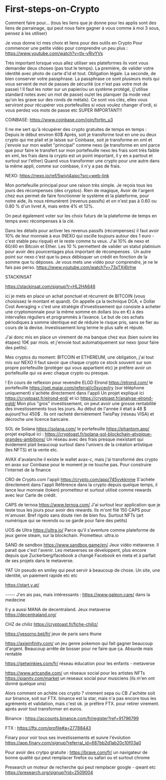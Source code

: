 # First-steps-on-Crypto
Comment faire pour...
(tous les liens que je donne pour les applis sont des liens de parrainage, qui peut nous faire gagner à vous comme à moi 3 sous, pensez à les utiliser)

Je vous donne ici mes choix et liens pour des outils en Crypto
Pour commencer une petite vidéo pour comprendre un peu plus : https://www.youtube.com/watch?v=tIx-vRivYVs

Très important lorsque vous allez utiliser ses plateformes ils vont vous demander deux choses (pas tout le temps). La première, de valider votre identité avec photo de carte d'id et tout. Obligation légale.
La seconde, de bien conserver votre passphrase. La passphrase ce sont plusieurs mots qui vous servent de mot de passes de sécurité (ce n'est pas votre mot de passe) ! Il faut les noter sur un papier/ou un système protégé, (j'utilise standard notes avec un mot de passe) ou/et les planquer (la mode veut qu'on les grave sur des ronds de métals). Ce sont vos clés, elles vous serviront pour récupérer vos portefeuilles si vous voulez changer d'ordi, si vous perdez vos mots de passe etc SUPER IMPORTANT!!

COINBASE:
https://www.coinbase.com/join/fortin_u3

Il ne me sert qu'à récupérer des crypto gratuites de temps en temps : Depuis le début environ 60$ 
Après, soit je transforme tout en une ou deux crypto qui me plait et je laisse sur Coinbase, soit je transforme en xml et j'envoie sur mon wallet "principal" comme nexo (je transforme en xml parce que pour faire le transfert sur mon portefeuille nexo les frais sont très faible en xml, les frais dans la crypto est un point important, il y en a partout et surtout sur l'ether) Quand vous transformer une crypto pour une autre dans la même appli, comme sur coinbase, il n'y a pas de frais. 

NEXO:
https://nexo.io/ref/5wiyt4aipc?src=web-link

Mon portefeuille principal pour une raison très simple. Je reçois tous les jours des récompenses (des cryptos). Rien de magique, Avoir de l'argent chez eux permet de faire fonctionner le système et la plateforme, pour notre aide, ils nous rémunèrent (revenus passifs) et on n'est pas à 0.60 ou 0.80 % d'un livret A, mais entre 4% et 12%. 

On peut également voter sur les choix futurs de la plateforme de temps en temps avec récompenses à la clé. 

Dans les détails pour activer les revenus passifs (récompenses) il faut avoir 10% de leur monnaie à eux (NEXO qui oscille toujours autour des 1 euro - c'est stable peu risqué) et le reste comme tu veux. J'ai 10% de nexo et 60/40 en Bitcoin et Ether. Les 10 % permettent de valider un statut platinium pour avoir des pourcentages plus important de récompenses . 
Un autre point sur nexo c'est que tu peux débloquer un crédit en fonction de la somme que tu déposes. Je vous mets une vidéo pour comprendre, je ne le fais pas perso. https://www.youtube.com/watch?v=73xTXj6Irhw

STACKINSAT

https://stackinsat.com/signup?r=HL2HA646

ici je mets en place un achat ponctuel et récurrent de BITCOIN (vous choisissez le montant et quand). On appelle ça la technique DCA, « Dollar Cost Averaging » c'est une stratégie d’investissement qui consiste à acheter une cryptomonnaie pour la même somme en dollars (ou en €) à des intervalles réguliers et programmés à l’avance. Le but de ces achats périodiques à somme identique est de réduire le risque pris, sans se fier au cours de la devise. Investissement long terme le plus safe et réputé. 

J'ai donc mis en place un virement de ma banque chez eux (bien suivre les étapes) 10€ par mois. et j'envoie tout automatiquement sur nexo (pour faire des petits).

Mes cryptos du moment:
BITCOIN et ETHEREUM, une obligation, j'ai tout mis sur NEXO 
Il faut savoir que chaque crypto ce stock souvent sur son propre portefeuille (protéger qui vous appartient etc)  je préfère avoir un portefeuille qui va avec chaque crypto ou presque. 

! En cours de reflexion pour revendre 
ELGD Elrond https://elrond.com/ 
le portefeuille https://get.maiar.com/referral/c0svcevlry (sur téléphone uniquement)
s'achète directement dans l'appli
Un projet expliqué ici https://cryptoast.fr/elrond-erd/ et ici https://cryptoast.fr/analyse-elrond-egld/ 
Mon plus "gros" investissement, on peut avoir une grosse rentabilité des investissements tous les jours. Au début de l'année il était à 48 $ aujourd'hui 450$ . Ils ont racheté dernièrement TwisPay (réseau VISA) et décroche une licence bancaire. 

SOL de Solana https://solana.com/ 
le portefeuille https://phantom.app/
projet expliqué ici : https://cryptoast.fr/solana-sol-blockchain-atypique-grandes-ambitions/ 
Un réseau avec des frais presque inexistant qui évidement plait beaucoup surtout dans l'univers de la création artistique (les NFTS) et la vente etc. 

AVAX d'avalanche 
il existe le wallet avax-c, mais j'ai transformé des crypto en avax sur Coinbase pour le moment je ne touche pas.
Pour construire l'internet de la finance 

CRO de Crypto.com l'appli https://crypto.com/app/745vvkknme
S'achète directement dans l'appli
Référence dans la crypto depuis quelque temps, il lance leur monnaie (token) prometteur et surtout utilisé comme rewards avec leur Carte de crédit.

CAPS de ternoa https://www.ternoa.com/
J'ai surtout leur application que je teste tous les jours pour avoir des rewards. Ils m'ont filé 150 CAPS pour m'amuser. Bref rigolo sans doute rien de bien fou. Surtout NFTs (art numérique qui se revends ou se garde pour faire des petits)

UOS de Ultra https://ultra.io/
Parce qu'il s'aventure comme plateforme de jeux genre steam, sur la blockchain. Prometteur. ultra.io 

SAND de sandbox https://www.sandbox.game/en/
Jeux vidéo métaverse. Il parait que c'est l'avenir. Les metaverses se développent, plus encore depuis que Zuckerberg/facebook a changé Facebook en meta et à parfait de ses projets dans le metaverse.

YAT
 Un pseudo en smiley qui peut servir à beaucoup de chose. Un site, une identité, un paiement rapide etc etc 

https://start.y.at/

----- J'en ais pas, mais intéressants : 
https://www.galeon.care/ dans la medecine

Il y a aussi MANA de decentraland. Jeux metaverse
 https://decentraland.org/

CHZ de chiliz 
https://cryptoast.fr/fiche-chiliz/

https://yesorno.bet/fr/ 
jeux de paris sans thune

https://axieinfinity.com/ un jeu genre pokemon qui fait gagner beaucoup d'argent. Beaucoup arrête de bosser pour ne faire que ça. Absurde mais rentable

https://getwinkies.com/fr/ réseau éducation pour les enfants - metaverse

https://www.artcandie.com/ un réseaux social pour les artistes NFTs
https://pianity.com/market un reseaux social pour musiciens (ils m'en ont donné quelque uns)

Alors comment on achète ces crypto ? virement sepa ou CB
J'achète soit sur binance, soit sur FTX. binance est la star, mais n'a pas encore tous les agréments et validation, mais c'est ok. je préfère FTX. 
pour retirer virement. aprés avoir tout transformer en euros.

Binance : https://accounts.binance.com/fr/register?ref=91796799

FTX : https://ftx.com/profile#a=27788443

Finary pour voir tous ses investissements et suivre l'évolution
https://app.finary.com/signup?referral_id=687bb2d1ab20c10f03a0

Pour avoir des crytpo gratuite : https://brave.com/fr/ un navigateur de bonne qualité qui peut remplacer firefox ou safari ou et surtout chrome

Presearch un moteur de recherche qui peut remplacer google - qwant etc
https://presearch.org/signup?rid=2509004


